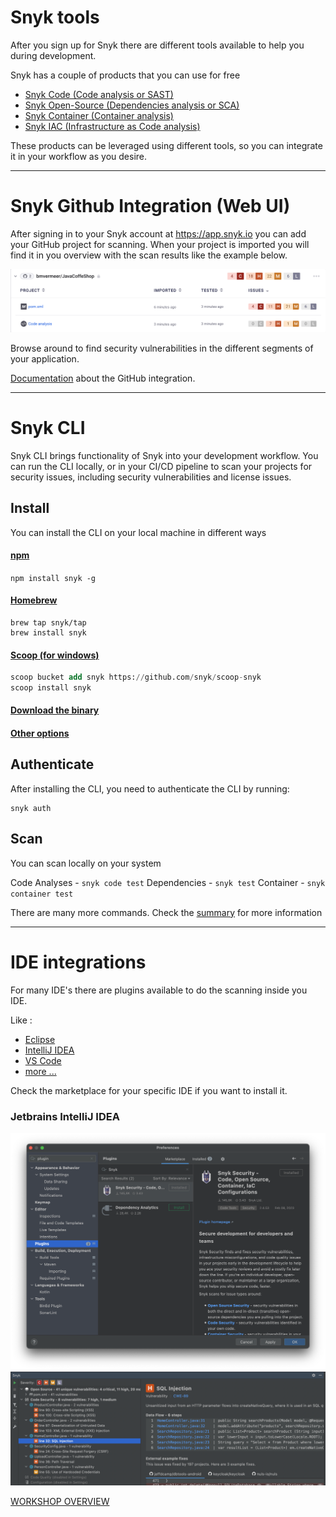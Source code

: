 # Snyk tools

After you sign up for Snyk there are different tools available to help you during development.

Snyk has a couple of products that you can use for free

- [Snyk Code (Code analysis or SAST)](https://docs.snyk.io/scan-application-code/snyk-code)
- [Snyk Open-Source (Dependencies analysis or SCA)](https://docs.snyk.io/scan-application-code/snyk-open-source)
- [Snyk Container (Container analysis)](https://docs.snyk.io/scan-application-code)
- [Snyk IAC (Infrastructure as Code analysis)](https://docs.snyk.io/scan-cloud-deployment/snyk-infrastructure-as-code)


These products can be leveraged using different tools, so you can integrate it in your workflow as you desire.

---
# Snyk Github Integration (Web UI) 

After signing in to your Snyk account at https://app.snyk.io you can add your GitHub project for scanning.
When your project is imported you will find it in you overview with the scan results like the example below.


![Imported Github Project in Snyk web UI](githubproject.png)

Browse around to find security vulnerabilities in the different segments of your application.

[Documentation](https://docs.snyk.io/integrations/git-repository-scm-integrations/github-integration) about the GitHub integration.

---
# Snyk CLI

Snyk CLI brings functionality of Snyk into your development workflow. You can run the CLI locally, or in your CI/CD pipeline to scan your projects for security issues, including security vulnerabilities and license issues.

## Install

You can install the CLI on your local machine in different ways

#### [npm](https://docs.snyk.io/snyk-cli/install-the-snyk-cli#install-the-snyk-cli-with-npm-or-yarn)

```npm install snyk -g```

#### [Homebrew](https://docs.snyk.io/snyk-cli/install-the-snyk-cli#install-with-homebrew-macos-linux)
```
brew tap snyk/tap
brew install snyk
```

#### [Scoop (for windows)](https://docs.snyk.io/snyk-cli/install-the-snyk-cli#install-with-scoop-windows)
```sql
scoop bucket add snyk https://github.com/snyk/scoop-snyk
scoop install snyk
```
#### [Download the binary](https://docs.snyk.io/snyk-cli/install-the-snyk-cli#install-with-standalone-executables)
#### [Other options](https://docs.snyk.io/snyk-cli/install-the-snyk-cli)

## Authenticate

After installing the CLI, you need to authenticate the CLI by running:
```
snyk auth
```

## Scan 
You can scan locally on your system 

Code Analyses - `snyk code test`
Dependencies - `snyk test`
Container - `snyk container test`

There are many more commands. Check the [summary](https://docs.snyk.io/snyk-cli/cli-reference) for more information

---
# IDE integrations

For many IDE's there are plugins available to do the scanning inside you IDE.

Like :
- [Eclipse](https://docs.snyk.io/ide-tools/eclipse-plugin)
- [IntelliJ IDEA](https://docs.snyk.io/ide-tools/jetbrains-plugins)
- [VS Code](https://docs.snyk.io/ide-tools/visual-studio-code-extension)
- [more ...](https://docs.snyk.io/ide-tools)

Check the marketplace for your specific IDE if you want to install it.

### Jetbrains IntelliJ IDEA
![](ij1.png)
![](ij2.png)

[WORKSHOP OVERVIEW](../WORKSHOP.md)